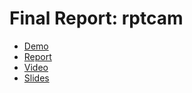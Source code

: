 # Final Report: rptcam

- [Demo](https://rahulk29.github.io/cs184-project-site/final/demo.html)
- [Report](report.pdf)
- [Video](https://youtu.be/gls68BCzGmc)
- [Slides](https://docs.google.com/presentation/d/19Pd-lZtuZYKUDSf0dMkHhCKLWYJJOf6R9AS3RXfVSNc/edit?usp=sharing)

